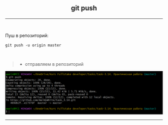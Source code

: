## <p style='text-align:center'>git push</p>
---
<br>

Пуш в репозиторий:
```bash=
git push -u origin master
```
<br>

>- отправляем в репозиторий

![git push](git.push.PNG)

---